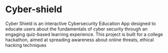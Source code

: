 # Cyber-shield
Cyber Shield is an interactive Cybersecurity Education App designed to educate users about the fundamentals of cyber security through an engaging quiz-based learning experience. This project is built for a college hackathon, aimed at spreading awareness about online threats, ethical hacking techniques
